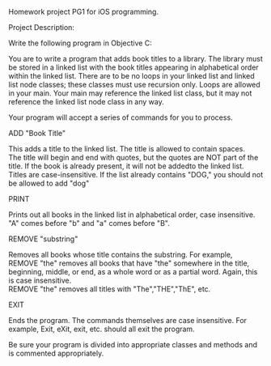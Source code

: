 Homework project PG1 for iOS programming.

Project Description:

Write the following program in Objective C:

You are to write a program that adds book titles to a library.  The library must
be stored in a linked list with the book titles appearing in alphabetical order 
within the linked list.  There are to be no loops in your linked list and linked
list node classes; these classes must use recursion only.  Loops are allowed in 
your main.  Your main may reference the linked list class, but it may not 
reference the linked list node class in any way.

Your program will accept a series of commands for you to process.

ADD "Book Title"

This adds a title to the linked list.  The title is allowed to contain spaces.  
The title will begin and end with quotes, but the quotes are NOT part of the 
title.  If the book is already present, it will not be addedto the linked list. 
Titles are case-insensitive.  If the list already contains "DOG," you should not
be allowed to add "dog"

PRINT

Prints out all books in the linked list in alphabetical order, case insensitive.
"A" comes before "b" and "a" comes before "B".

REMOVE "substring"

Removes all books whose title contains the substring.  For example, REMOVE "the"
removes all books that have "the" somewhere in the title, beginning, middle, or 
end, as a whole word or as a partial word.  Again, this is case insensitive.  
REMOVE "the" removes all titles with "The","THE","ThE", etc.

EXIT

Ends the program. The commands themselves are case insensitive.  For example, 
Exit, eXit, exit, etc. should all exit the program.

Be sure your program is divided into appropriate classes and methods and is 
commented appropriately.